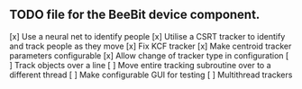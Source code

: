 ## TODO file for the BeeBit device component.

[x] Use a neural net to identify people
[x] Utilise a CSRT tracker to identify and track people as they move
[x] Fix KCF tracker
[x] Make centroid tracker parameters configurable
[x] Allow change of tracker type in configuration
[ ] Track objects over a line
[ ] Move entire tracking subroutine over to a different thread
[ ] Make configurable GUI for testing
[ ] Multithread trackers